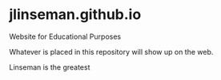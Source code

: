# jlinseman.github.io
Website for Educational Purposes

Whatever is placed in this repository will show up on the web.

Linseman is the greatest
